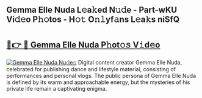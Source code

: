 ## Gemma Elle Nuda L𝚎a𝚔ed N𝚞𝚍e - Part-wKU Vi𝚍𝚎o P𝚑𝚘tos - H𝚘𝚝 O𝚗𝚕yf𝚊ns L𝚎a𝚔s niSfQ

# <h2><a href="http://kfb7hqc.oniu.top/?m=Gemma+Elle+Nuda">🔗👉 🔴 Gemma Elle Nuda P𝚑ot𝚘𝚜 V𝚒d𝚎o</a></h2>

[![Gemma Elle Nuda Nu𝚍e𝚜](https://i.imgur.com/0qMVB7G.gif)](http://kfb7hqc.oniu.top/?m=Gemma+Elle+Nuda)
Digital content creator Gemma Elle Nuda, celebrated for publishing dance and lifestyle material, consisting of performances and personal vlogs. The public persona of Gemma Elle Nuda is defined by its warm and approachable energy, but the mysteries of his private life remain a captivating enigma.  
